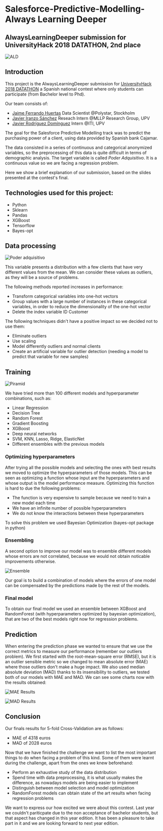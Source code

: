 # Salesforce-Predictive-Modelling-Always Learning Deeper

## AlwaysLearningDeeper submission for UniversityHack 2018 DATATHON, 2nd place

![ALD](assets/ALD.png)


## Introduction

This project is the AlwaysLearningDeeper submission for [UniversityHack 2018 DATATHON](http://www.cajamardatalab.com/datathon-cajamar-universityhack-2018/) a Spanish national contest where only students can participate (from Bachelor level to Phd).

Our team consists of:
* [Jaime Ferrando Huertas](https://github.com/jiwidi) Data Scientist @Polystar, Stockholm
* [Javier Iranzo Sánchez](https://github.com/jairsan) Reseach Intern @MLLP Research Group, UPV
* [Javier Rodríguez Domínguez](https://github.com/zhonskate) Intern @ITI, UPV

The goal for the Salesforce Predictive Modelling track was to predict the purchasing power of a client, using data provided by Spanish bank Cajamar. 

The data consisted in a series of continuous and categorical anonymized variables, so the preprocessing of this data is quite difficult in terms of demographic analysis. The target variable is called *Poder Adquisitivo*. It is a continuous value so we are facing a regression problem. 

Here we show a brief explanation of our submission, based on the slides presented at the contest's final.


## Technologies used for this project:
*  Python
*  Sklearn
*  Pandas
*  XGBoost
*  Tensorflow
*  Bayes-opt

## Data processing
![Poder adquisitivo](assets/dist_valor_adq.png)

This variable presents a distribution with a few clients that have very different values from the mean. We can consider these values as outliers, as they will be a source of problems.

The following methods reported increases in performance:
* Transform categorical variables into one-hot vectors
* Group values with a large number of instances in these categorical variables, in order to reduce the dimensionality of the one-hot vector
* Delete the index variable ID Customer

The following techniques didn't have a positive impact so we decided not to use them:
* Eliminate outliers
* Use scaling
* Model differently outliers and normal clients
* Create an artificial variable for outlier detection (needing a model to predict that variable for new samples)

## Training
![Piramid](assets/piramid.PNG)

We have tried more than 100 different models and hyperparameter combinations, such as:
* Linear Regression 
* Decision Tree
* Random Forest
* Gradient Boosting
* XGBoost
* Deep neural networks
* SVM, KNN, Lasso, Ridge, ElasticNet
* Different ensembles with the previous models

### Optimizing hyperparameters

After trying all the possible models and selecting the ones with best results we moved to optimize the hyperparameters of those models. This can be seen as optimizing a function whose input are the hyperparameters and whose output is the model performance measure. Optimizing this function is hard to due the following problems:
* The function is very expensive to sample because we need to train a new model each time
* We have an infinite number of possible hyperparameters 
* We do not know the interactions between these hyperparameters

To solve this problem we used Bayesian Optimization (bayes-opt package in python)

### Ensembling

A second option to improve our model was to ensemble different models whose errors are not correlated, because we would not obtain noticable improvements otherwise. 

![Ensemble](assets/correl.png)

Our goal is to build a combination of models where the errors of one model can be compensated by the predictions made by the rest of the models.

### Final model

To obtain our final model we used an ensemble between XGBoost and RandomForest (with hyperparameters optimized by bayesian optimization), that are two of the best models right now for regression problems.

## Prediction

When entering the prediction phase we wanted to ensure that we use the correct metrics to measure our performance (remember our outliers problem). We first started with the root-mean-square error (RMSE), but it is an outlier sensible metric so we changed to mean absolute error (MAE) where those outliers don't make a huge impact. We also used median absolute deviation (MAD) thanks to its insensibility to outliers, we tested both of our models with MAE and MAD. We can see some charts now with the results obtained:

![MAE Results](assets/mae.jpg)

![MAD Results](assets/MAD.jpg)

## Conclusion

Our finals results for 5-fold Cross-Validation are as follows:
* MAE of 4318 euros
* MAD of 2028 euros

Now that we have finished the challenge we want to list the most important things to do when facing a problem of this kind. Some of them were learnt during the challenge, apart from the ones we knew beforehand:

* Perform an exhaustive study of the data distribution
* Spend time with data preprocessing, it is what usually makes the difference, as nowadays models are being easier to implement
* Distinguish between model selection and model optimization
* RandomForest models can obtain state of the art results when facing regression problems

We want to express our how excited we were about this contest. Last year we couldn't pariticpate due to the non acceptance of bachelor students, but that aspect has changed in this year edition. It has been a pleasure to take part in it and we are looking forward to next year edition.
